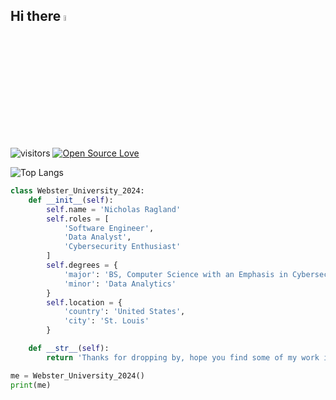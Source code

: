 ## Hi there <a href="https://www.gautamkrishnar.com/"><img src="https://media.giphy.com/media/hvRJCLFzcasrR4ia7z/giphy.gif" width="5%"></a>

![visitors](https://visitor-badge.laobi.icu/badge?page_id=nragland37.nragland37)
[![Open Source Love](https://badges.frapsoft.com/os/v1/open-source.svg?v=102)](https://github.com/ellerbrock/open-source-badge/)

<!--
![Github stats](https://github-readme-stats-i6qf-guerraps-projects.vercel.app/api?username=nragland37&theme=calm&&show_icons=true)
-->
![Top Langs](https://github-readme-stats.vercel.app/api/top-langs/?username=nragland37&layout=compact&theme=calm)


```python
class Webster_University_2024:
    def __init__(self):
        self.name = 'Nicholas Ragland'
        self.roles = [
            'Software Engineer',
            'Data Analyst',
            'Cybersecurity Enthusiast'
        ]
        self.degrees = {
            'major': 'BS, Computer Science with an Emphasis in Cybersecurity',
            'minor': 'Data Analytics'
        }
        self.location = {
            'country': 'United States',
            'city': 'St. Louis'
        }

    def __str__(self):
        return 'Thanks for dropping by, hope you find some of my work interesting.'

me = Webster_University_2024()
print(me)
```

<!--
**nragland37/nragland37** is a ✨ _special_ ✨ repository because its `README.md` (this file) appears on your GitHub profile.

Here are some ideas to get you started:

- 🔭 I’m currently working on ...
- 🌱 I’m currently learning ...
- 👯 I’m looking to collaborate on ...
- 🤔 I’m looking for help with ...
- 💬 Ask me about ...
- 📫 How to reach me: ...
- 😄 Pronouns: ...
- ⚡ Fun fact: ...
-->

